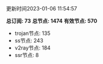 更新时间2023-01-06 11:54:57

**总订阅: 73**
**总节点: 1474**
**有效节点: 570**
- trojan节点: 135
- ss节点: 243
- v2ray节点: 184
- ssr节点: 8
